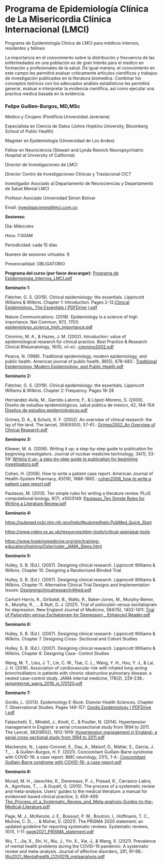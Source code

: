 # Programa de Epidemiología Clínica de La Misericordia Clínica Internacional (LMCI)

Programa de Epidemiología Clínica de LMCI para médicos internos, residentes y fellows

La importancia en el conocimiento sobre la distribución y frecuencia de las enfermedades en una población es de
gran interés para el medico en formación y profesionales de la salud. De igual manera, el conocimiento en este
campo les permitirá evaluar críticamente artículos científicos y trabajos de investigación publicados en la literatura
biomedica. Combinar los conceptos teóricos con los adecuados análisis estadísticos les permitirá generar, evaluar e
interpretar la evidencia científica, así como ejecutar una practica medica basada en la evidencia.

### Felipe Guillen-Burgos, MD,MSc

Medico y Cirujano (Pontificia Universidad Javeriana)

Especialista en Ciencia de Datos (Johns Hopkins University, Bloomberg School of Public Health)

Magister en Epidemiologia (Universidad de Los Andes)

Fellow en Neurociencia (Stewart and Lynda Resnick Neuropsychiatric Hospital at University of California)

Director de Investigaciones de LMCI

Director Centro de Investigaciones Clínicas y Traslacional CICT

Investigador Asociado al Departamento de Neurociencias y Departamento de Salud Mental LMCI

Profesor Asociado Universidad Simon Bolivar

Email: investigaciones@lmci.com.co

**Sesiones:**

Día: Miércoles

Hora: 7:00AM

Periodicidad: cada 15 días

Numero de sesiones virtuales: 9

Presencialidad: OBLIGATORIO

**Programa del curso (por favor descargar):** [Programa de Epidemiologia_Internos_LMCI.pdf](https://github.com/felipeguillen/Programa-Epidemiolog-a-Cl-nica-LMCI/files/9055651/Programa.de.Epidemiologia_Internos_LMCI.pdf)

**Seminario 1:**

Fletcher, G. S. (2019). Clinical epidemiology: the essentials. Lippincott Williams & Wilkins. Chapter 1: Introduction.
Pages 2-12:[Clinical Epidemiology_ The Essentials ( PDFDrive ).pdf](https://github.com/felipeguillen/Programa-Epidemiolog-a-Cl-nica-LMCI/files/9055683/Clinical.Epidemiology_.The.Essentials.PDFDrive.pdf)

Nature Communications. (2018). Epidemiology is a science of high importance. Nat Commun, 9(1), 1703: [epidemiology_science_high_importance.pdf](https://github.com/felipeguillen/Programa-Epidemiolog-a-Cl-nica-LMCI/files/9055689/epidemiology_science_high_importance.pdf)

Cimmino, M. A., & Hazes, J. M. (2002). Introduction: value of epidemiological research for clinical practice. Best
Practice & Research Clinical Rheumatology, 16(5), vii-xii.: [cimmino2002.pdf](https://github.com/felipeguillen/Programa-Epidemiolog-a-Cl-nica-LMCI/files/9055694/cimmino2002.pdf)

Pearce, N. (1996). Traditional epidemiology, modern epidemiology, and public health. American journal of public
health, 86(5), 678-683.: [Traditional Epidemiology, Modern Epidemiology, and Public Health.pdf](https://github.com/felipeguillen/Programa-Epidemiolog-a-Cl-nica-LMCI/files/9055696/Traditional.Epidemiology.Modern.Epidemiology.and.Public.Health.pdf)

**Seminario 2:** 

Fletcher, G. S. (2019). Clinical epidemiology: the essentials. Lippincott Williams & Wilkins. Chapter 2: Frequency.
Pages 18-28

Hernández-Avila, M., Garrido-Latorre, F., & López-Moreno, S. (2000). Diseño de estudios epidemiológicos. salud
pública de méxico, 42, 144-154: [Diseños de estudios epidemiologicos.pdf](https://github.com/felipeguillen/Programa-Epidemiolog-a-Cl-nica-LMCI/files/9055701/Disenos.de.estudios.epidemiologicos.pdf)

Grimes, D. A., & Schulz, K. F. (2002). An overview of clinical research: the lay of the land. The lancet, 359(9300),
57-61.: [Grimes2002_An Overview of Clinical Research.pdf](https://github.com/felipeguillen/Programa-Epidemiolog-a-Cl-nica-LMCI/files/9055703/Grimes2002_An.Overview.of.Clinical.Research.pdf)

**Seminario 3:**

Kliewer, M. A. (2006). Writing it up: a step-by-step guide to publication for beginning investigators. Journal of
nuclear medicine technology, 34(1), 53-59: [Writing it up- a step-by-step guide to publication for beginning investigators.pdf](https://github.com/felipeguillen/Programa-Epidemiolog-a-Cl-nica-LMCI/files/9055706/Writing.it.up-.a.step-by-step.guide.to.publication.for.beginning.investigators.pdf)

Cohen, H. (2006). How to write a patient case report. American Journal of Health-System Pharmacy, 63(19),
1888-1892.: [cohen2006_how to write a patient case report.pdf](https://github.com/felipeguillen/Programa-Epidemiolog-a-Cl-nica-LMCI/files/9055708/cohen2006_how.to.write.a.patient.case.report.pdf)

Pautasso, M. (2013). Ten simple rules for writing a literature review. PLoS computational biology, 9(7), e1003149: [Pautasso_Ten Simple Rules for Writing a Literature Review.pdf](https://github.com/felipeguillen/Programa-Epidemiolog-a-Cl-nica-LMCI/files/9055711/Pautasso_Ten.Simple.Rules.for.Writing.a.Literature.Review.pdf)

**Seminario 4:** 

https://pubmed.ncbi.nlm.nih.gov/help/#pubmedhelp.PubMed_Quick_Start

https://www.cebm.ox.ac.uk/resources/ebm-tools/critical-appraisal-tools

https://www.hopkinsmedicine.org/gim/training-education/training/Osler/osler_JAMA_Steps.html

**Seminario 5:** 

Hulley, S. B. (Ed.). (2007). Designing clinical research. Lippincott Williams & Wilkins. Chapter 10. Designing a
Randomized Blinded Trial

Hulley, S. B. (Ed.). (2007). Designing clinical research. Lippincott Williams & Wilkins. Chapter 11. Alternative
Clinical Trial Designs and Implementation Issues: [Designingclinicalresearch4thed.pdf](https://github.com/felipeguillen/Programa-Epidemiolog-a-Cl-nica-LMCI/files/9055726/Designingclinicalresearch4thed.pdf)

Carhart-Harris, R., Giribaldi, B., Watts, R., Baker-Jones, M., Murphy-Beiner, A., Murphy, R., ... & Nutt, D. J. (2021).
Trial of psilocybin versus escitalopram for depression. New England Journal of Medicine, 384(15), 1402-1411: [Trial of Psilocybin versus Escitalopram for Depression _ Enhanced Reader.pdf](https://github.com/felipeguillen/Programa-Epidemiolog-a-Cl-nica-LMCI/files/9055734/Trial.of.Psilocybin.versus.Escitalopram.for.Depression._.Enhanced.Reader.pdf)

**Seminario 6:** 

Hulley, S. B. (Ed.). (2007). Designing clinical research. Lippincott Williams & Wilkins. Chapter 7. Designing Cross-
Sectional and Cohort Studies

Hulley, S. B. (Ed.). (2007). Designing clinical research. Lippincott Williams & Wilkins. Chapter 8. Designing Case-
Control Studies

Wang, M. T., Liou, J. T., Lin, C. W., Tsai, C. L., Wang, Y. H., Hsu, Y. J., & Lai, J. H. (2018). Association of
cardiovascular risk with inhaled long-acting bronchodilators in patients with chronic obstructive pulmonary disease:
a nested case-control study. JAMA internal medicine, 178(2), 229-238.: [jamainternal_wang_2018_oi_170120.pdf](https://github.com/felipeguillen/Programa-Epidemiolog-a-Cl-nica-LMCI/files/9055750/jamainternal_wang_2018_oi_170120.pdf)

**Seminario 7:** 

Gordis, L. (2013). Epidemiology E-Book. Elsevier Health Sciences. Chapter 7. Observational Studies. Pages
149-157: [Gordis Epidemiology ( PDFDrive ).pdf](https://github.com/felipeguillen/Programa-Epidemiolog-a-Cl-nica-LMCI/files/9055777/Gordis.Epidemiology.PDFDrive.pdf)

Falaschetti, E., Mindell, J., Knott, C., & Poulter, N. (2014). Hypertension management in England: a serial crosssectional
study from 1994 to 2011. The Lancet, 383(9932), 1912-1919: [Hypertension management in England- a serial cross-sectional study from 1994 to 2011.pdf](https://github.com/felipeguillen/Programa-Epidemiolog-a-Cl-nica-LMCI/files/9055781/Hypertension.management.in.England-.a.serial.cross-sectional.study.from.1994.to.2011.pdf)

Mackenzie, N., Lopez-Coronel, E., Dau, A., Maloof, D., Mattar, S., Garcia, J. T., ... & Guillen-Burgos, H. F. (2021).
Concomitant Guillain-Barre syndrome with COVID-19: a case report. BMC neurology, 21(1), 1-4.: [Concomitant Guillain-Barre syndrome with COVID-19- a case report.pdf](https://github.com/felipeguillen/Programa-Epidemiolog-a-Cl-nica-LMCI/files/9055785/Concomitant.Guillain-Barre.syndrome.with.COVID-19-.a.case.report.pdf)

**Seminario 8:** 

Murad, M. H., Jaeschke, R., Devereaux, P. J., Prasad, K., Carrasco-Labra, A., Agoritsas, T., ... & Guyatt, G. (2015).
The process of a systematic review and meta-analysis. Users’ guides to the medical literature: a manual for
evidenced-based clinical practice, 3, 459-469: [The_Process_of_a_Systematic_Review_and_Meta-analysis-Guides-to-the-Medical-Literature.pdf](https://github.com/felipeguillen/Programa-Epidemiolog-a-Cl-nica-LMCI/files/9055791/The_Process_of_a_Systematic_Review_and_Meta-analysis-Guides-to-the-Medical-Literature.pdf)

Page, M. J., McKenzie, J. E., Bossuyt, P. M., Boutron, I., Hoffmann, T. C., Mulrow, C. D., ... & Moher, D. (2021).
The PRISMA 2020 statement: an updated guideline for reporting systematic reviews. Systematic reviews, 10(1),
1-11: [page2021_PRISMA_statement.pdf](https://github.com/felipeguillen/Programa-Epidemiolog-a-Cl-nica-LMCI/files/9055797/page2021_PRISMA_statement.pdf)

Wu, T., Jia, X., Shi, H., Niu, J., Yin, X., Xie, J., & Wang, X. (2021). Prevalence of mental health problems during the
COVID-19 pandemic: A systematic review and meta-analysis. Journal of affective disorders, 281, 91-98.: [Wu2021_Mentalhealth_COVID19_metaanalysis.pdf](https://github.com/felipeguillen/Programa-Epidemiolog-a-Cl-nica-LMCI/files/9055799/Wu2021_Mentalhealth_COVID19_metaanalysis.pdf)



